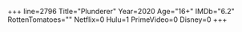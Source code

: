 +++
line=2796
Title="Plunderer"
Year=2020
Age="16+"
IMDb="6.2"
RottenTomatoes=""
Netflix=0
Hulu=1
PrimeVideo=0
Disney=0
+++

